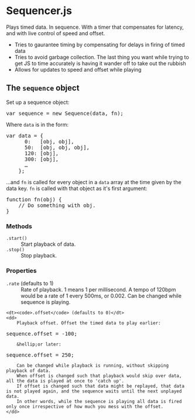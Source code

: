 # Sequencer.js

Plays timed data. In sequence. With a timer that compensates for latency, and with live control of speed and offset.

* Tries to gaurantee timing by compensating for delays in firing of timed data
* Tries to avoid garbage collection. The last thing you want while trying to get JS to time accurately is having it wander off to take out the rubbish
* Allows for updates to speed and offset while playing


## The <code>sequence</code> object

Set up a sequence object:

<pre>
var sequence = new Sequence(data, fn);
</pre>

Where <code>data</code> is in the form:

<pre>
var data = {
      0:   [obj, obj],
      50:  [obj, obj, obj],
      120: [obj],
      300: [obj],
      &hellip;
    };
</pre>

&hellip;and <code>fn</code> is called for every object in a <code>data</code> array at the time given by the data key. <code>fn</code> is called with that object as it's first argument:

<pre>
function fn(obj) {
	// Do something with obj.
}
</pre>

### Methods

<dl>
	<dt><code>.start()</code></dt>
	<dd>Start playback of data.</dd>
	<dt><code>.stop()</code></dt>
	<dd>Stop playback.</dd>
</dl>

### Properties

<dl>
	<dt><code>.rate</code> (defaults to 1)</dt>
	<dd>
		Rate of playback. 1 means 1 per millisecond. A tempo of 120bpm would be a rate of 1 every 500ms, or 0.002. Can be changed while sequence is playing.
	</dd>
	
	<dt><code>.offset</code> (defaults to 0)</dt>
	<dd>
		Playback offset. Offset the timed data to play earlier:

<pre>
sequence.offset = -100;
</pre>

		&hellip;or later:

<pre>
sequence.offset = 250;
</pre>

		Can be changed while playback is running, without skipping playback of data.
		When offset is changed such that playback would skip over data, all the data is played at once to 'catch up'.
		If offset is changed such that data might be replayed, that data is not played again, and the sequence waits until the next unplayed data.
		In other words, while the sequence is playing all data is fired only once irrespective of how much you mess with the offset.
	</dd>
</dl>